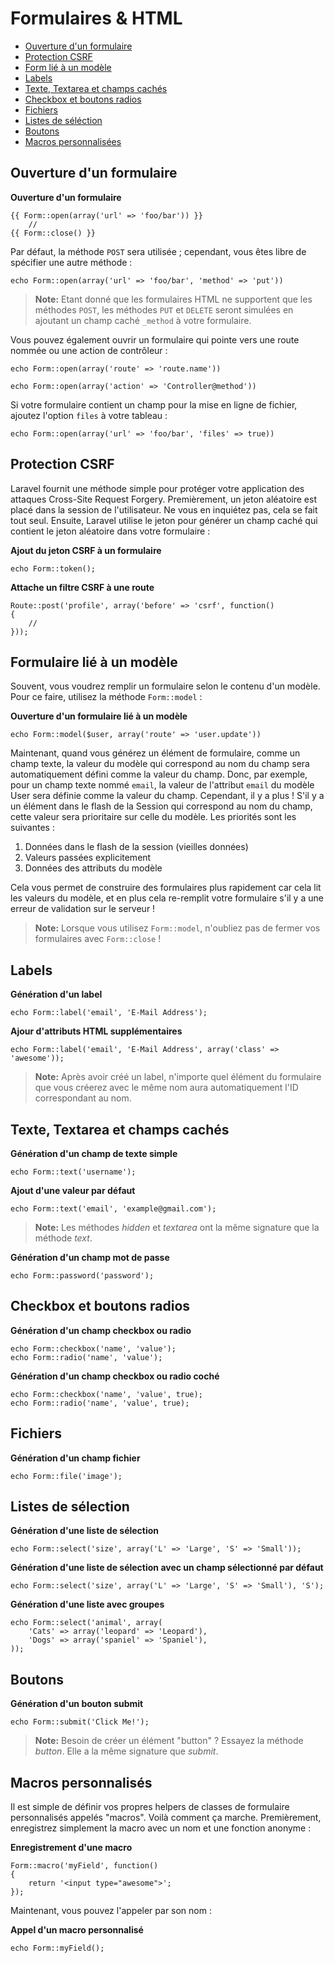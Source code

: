 # Formulaires & HTML

- [Ouverture d'un formulaire](#opening-a-form)
- [Protection CSRF](#csrf-protection)
- [Form lié à un modèle](#form-model-binding)
- [Labels](#labels)
- [Texte, Textarea et champs cachés](#text)
- [Checkbox et boutons radios](#checkboxes-and-radio-buttons)
- [Fichiers](#file-input)
- [Listes de séléction](#drop-down-lists)
- [Boutons](#buttons)
- [Macros personnalisées](#custom-macros)

<a name="opening-a-form"></a>
## Ouverture d'un formulaire

**Ouverture d'un formulaire**

    {{ Form::open(array('url' => 'foo/bar')) }}
        //
    {{ Form::close() }}

Par défaut, la méthode `POST` sera utilisée ; cependant, vous êtes libre de spécifier une autre méthode :

    echo Form::open(array('url' => 'foo/bar', 'method' => 'put'))

> **Note:** Etant donné que les formulaires HTML ne supportent que les méthodes `POST`, les méthodes `PUT` et `DELETE` seront simulées en ajoutant un champ caché `_method` à votre formulaire.

Vous pouvez également ouvrir un formulaire qui pointe vers une route nommée ou une action de contrôleur :

    echo Form::open(array('route' => 'route.name'))

    echo Form::open(array('action' => 'Controller@method'))

Si votre formulaire contient un champ pour la mise en ligne de fichier, ajoutez l'option `files` à votre tableau :

    echo Form::open(array('url' => 'foo/bar', 'files' => true))

<a name="csrf-protection"></a>
## Protection CSRF

Laravel fournit une méthode simple pour protéger votre application des attaques Cross-Site Request Forgery. Premièrement, un jeton aléatoire est placé dans la session de l'utilisateur. Ne vous en inquiétez pas, cela se fait tout seul. Ensuite, Laravel utilise le jeton pour générer un champ caché qui contient le jeton aléatoire dans votre formulaire :

**Ajout du jeton CSRF à un formulaire**

    echo Form::token();

**Attache un filtre CSRF à une route**

    Route::post('profile', array('before' => 'csrf', function()
    {
        //
    }));

<a name="form-model-binding"></a>
## Formulaire lié à un modèle

Souvent, vous voudrez remplir un formulaire selon le contenu d'un modèle. Pour ce faire, utilisez la méthode `Form::model` :

**Ouverture d'un formulaire lié à un modèle**

    echo Form::model($user, array('route' => 'user.update'))

Maintenant, quand vous générez un élément de formulaire, comme un champ texte, la valeur du modèle qui correspond au nom du champ sera automatiquement défini comme la valeur du champ. Donc, par exemple, pour un champ texte nommé `email`, la valeur de l'attribut `email` du modèle User sera définie comme la valeur du champ. Cependant, il y a plus ! S'il y a un élément dans le flash de la Session qui correspond au nom du champ, cette valeur sera prioritaire sur celle du modèle. Les priorités sont les suivantes :

1. Données dans le flash de la session (vieilles données)
2. Valeurs passées explicitement
3. Données des attributs du modèle

Cela vous permet de construire des formulaires plus rapidement car cela lit les valeurs du modèle, et en plus cela re-remplit votre formulaire s'il y a une erreur de validation sur le serveur !

> **Note:** Lorsque vous utilisez `Form::model`, n'oubliez pas de fermer vos formulaires avec `Form::close` !

<a name="labels"></a>
## Labels

**Génération d'un label**

    echo Form::label('email', 'E-Mail Address');

**Ajour d'attributs HTML supplémentaires**

    echo Form::label('email', 'E-Mail Address', array('class' => 'awesome'));

> **Note:** Après avoir créé un label, n'importe quel élément du formulaire que vous créerez avec le même nom aura automatiquement l'ID correspondant au nom.

<a name="text"></a>
## Texte, Textarea et champs cachés

**Génération d'un champ de texte simple**

    echo Form::text('username');

**Ajout d'une valeur par défaut**

    echo Form::text('email', 'example@gmail.com');

> **Note:** Les méthodes *hidden* et *textarea* ont la même signature que la méthode *text*.

**Génération d'un champ mot de passe**

    echo Form::password('password');

<a name="checkboxes-and-radio-buttons"></a>
## Checkbox et boutons radios

**Génération d'un champ checkbox ou radio**

    echo Form::checkbox('name', 'value');
    echo Form::radio('name', 'value');

**Génération d'un champ checkbox ou radio coché**

    echo Form::checkbox('name', 'value', true);
    echo Form::radio('name', 'value', true);

<a name="file-input"></a>
## Fichiers

**Génération d'un champ fichier**

    echo Form::file('image');

<a name="drop-down-lists"></a>
## Listes de sélection

**Génération d'une liste de sélection**

    echo Form::select('size', array('L' => 'Large', 'S' => 'Small'));

**Génération d'une liste de sélection avec un champ sélectionné par défaut**

    echo Form::select('size', array('L' => 'Large', 'S' => 'Small'), 'S');

**Génération d'une liste avec groupes**

    echo Form::select('animal', array(
        'Cats' => array('leopard' => 'Leopard'),
        'Dogs' => array('spaniel' => 'Spaniel'),
    ));

<a name="buttons"></a>
## Boutons

**Génération d'un bouton submit**

    echo Form::submit('Click Me!');

> **Note:** Besoin de créer un élément "button" ? Essayez la méthode *button*. Elle a la même signature que *submit*.

<a name="custom-macros"></a>
## Macros personnalisés

Il est simple de définir vos propres helpers de classes de formulaire personnalisés appelés "macros". Voilà comment ça marche. Premièrement, enregistrez simplement la macro avec un nom et une fonction anonyme :

**Enregistrement d'une macro**

    Form::macro('myField', function()
    {
        return '<input type="awesome">';
    });

Maintenant, vous pouvez l'appeler par son nom :

**Appel d'un macro personnalisé**

    echo Form::myField();